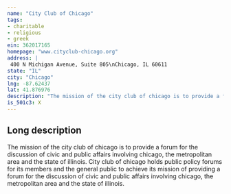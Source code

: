 ```yaml
---
name: "City Club of Chicago"
tags:
- charitable
- religious
- greek
ein: 362017165
homepage: "www.cityclub-chicago.org"
address: |
 400 N Michigan Avenue, Suite 805\nChicago, IL 60611
state: "IL"
city: "Chicago"
lng: -87.62437
lat: 41.876976
description: "The mission of the city club of chicago is to provide a forum for the to provide a forum for the discussion of civic and public affairs involving chicago, the metropolitan area and the state of illinois. "
is_501c3: X
---
```


## Long description

The mission of the city club of chicago is to provide a forum for the discussion of civic and public affairs involving chicago, the metropolitan area and the state of illinois. City club of chicago holds public policy forums for its members and the general public to achieve its mission of providing a forum for the discussion of civic and public affairs involving chicago, the metropolitan area and the state of illinois. 
